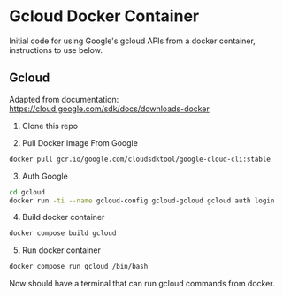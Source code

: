 # Gcloud Docker Container
Initial code for using Google's gcloud APIs from a docker container, instructions to use below.


## Gcloud
Adapted from documentation: https://cloud.google.com/sdk/docs/downloads-docker

1. Clone this repo

2. Pull Docker Image From Google

```bash
docker pull gcr.io/google.com/cloudsdktool/google-cloud-cli:stable
```


3. Auth Google

```bash
cd gcloud
docker run -ti --name gcloud-config gcloud-gcloud gcloud auth login
```

4. Build docker container

```bash
docker compose build gcloud
```

5. Run docker container

```bash
docker compose run gcloud /bin/bash
```

Now should have a terminal that can run gcloud commands from docker.
